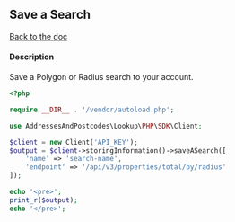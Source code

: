 ## Save a Search

[Back to the doc](../README.md)

#### Description

Save a Polygon or Radius search to your account.

```php
<?php

require __DIR__ . '/vendor/autoload.php';

use AddressesAndPostcodes\Lookup\PHP\SDK\Client;

$client = new Client('API_KEY');
$output = $client->storingInformation()->saveASearch([
    'name' => 'search-name',
    'endpoint' => '/api/v3/properties/total/by/radius'
]);

echo '<pre>';
print_r($output);
echo '</pre>';
```